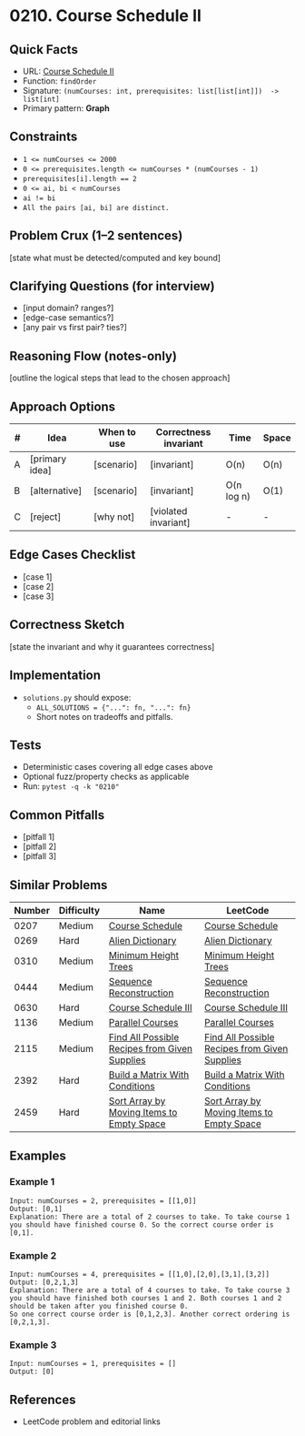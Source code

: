 # 0210. Course Schedule II

## Quick Facts

- URL: [Course Schedule II](https://leetcode.com/problems/course-schedule-ii/)
- Function: `findOrder`
- Signature: `(numCourses: int, prerequisites: list[list[int]])  -> list[int]`
- Primary pattern: **Graph**

## Constraints

- `1 <= numCourses <= 2000`
- `0 <= prerequisites.length <= numCourses * (numCourses - 1)`
- `prerequisites[i].length == 2`
- `0 <= ai, bi < numCourses`
- `ai != bi`
- `All the pairs [ai, bi] are distinct.`

## Problem Crux (1–2 sentences)

[state what must be detected/computed and key bound]

## Clarifying Questions (for interview)

- [input domain? ranges?]
- [edge-case semantics?]
- [any pair vs first pair? ties?]

## Reasoning Flow (notes-only)

[outline the logical steps that lead to the chosen approach]

## Approach Options

| # | Idea | When to use | Correctness invariant | Time | Space |
|---|------|-------------|-----------------------|------|-------|
| A | [primary idea] | [scenario] | [invariant] | O(n) | O(n) |
| B | [alternative] | [scenario] | [invariant] | O(n log n) | O(1) |
| C | [reject] | [why not] | [violated invariant] | - | - |

## Edge Cases Checklist

- [case 1]
- [case 2]
- [case 3]

## Correctness Sketch

[state the invariant and why it guarantees correctness]

## Implementation

- `solutions.py` should expose:
  - `ALL_SOLUTIONS = {"...": fn, "...": fn}`
  - Short notes on tradeoffs and pitfalls.

## Tests

- Deterministic cases covering all edge cases above
- Optional fuzz/property checks as applicable
- Run: `pytest -q -k "0210"`

## Common Pitfalls

- [pitfall 1]
- [pitfall 2]
- [pitfall 3]

## Similar Problems

| Number | Difficulty | Name | LeetCode |
|---|---|---|---|
| 0207 | Medium | [Course Schedule](../0207-course-schedule/readme.md) | [Course Schedule](https://leetcode.com/problems/course-schedule/) |
| 0269 | Hard | [Alien Dictionary](../0269-alien-dictionary/readme.md) | [Alien Dictionary](https://leetcode.com/problems/alien-dictionary/) |
| 0310 | Medium | [Minimum Height Trees](../0310-minimum-height-trees/readme.md) | [Minimum Height Trees](https://leetcode.com/problems/minimum-height-trees/) |
| 0444 | Medium | [Sequence Reconstruction](../0444-sequence-reconstruction/readme.md) | [Sequence Reconstruction](https://leetcode.com/problems/sequence-reconstruction/) |
| 0630 | Hard | [Course Schedule III](../0630-course-schedule-iii/readme.md) | [Course Schedule III](https://leetcode.com/problems/course-schedule-iii/) |
| 1136 | Medium | [Parallel Courses](../1136-parallel-courses/readme.md) | [Parallel Courses](https://leetcode.com/problems/parallel-courses/) |
| 2115 | Medium | [Find All Possible Recipes from Given Supplies](../2115-find-all-possible-recipes-from-given-supplies/readme.md) | [Find All Possible Recipes from Given Supplies](https://leetcode.com/problems/find-all-possible-recipes-from-given-supplies/) |
| 2392 | Hard | [Build a Matrix With Conditions](../2392-build-a-matrix-with-conditions/readme.md) | [Build a Matrix With Conditions](https://leetcode.com/problems/build-a-matrix-with-conditions/) |
| 2459 | Hard | [Sort Array by Moving Items to Empty Space](../2459-sort-array-by-moving-items-to-empty-space/readme.md) | [Sort Array by Moving Items to Empty Space](https://leetcode.com/problems/sort-array-by-moving-items-to-empty-space/) |

## Examples

### Example 1

```text
Input: numCourses = 2, prerequisites = [[1,0]]
Output: [0,1]
Explanation: There are a total of 2 courses to take. To take course 1 you should have finished course 0. So the correct course order is [0,1].
```

### Example 2

```text
Input: numCourses = 4, prerequisites = [[1,0],[2,0],[3,1],[3,2]]
Output: [0,2,1,3]
Explanation: There are a total of 4 courses to take. To take course 3 you should have finished both courses 1 and 2. Both courses 1 and 2 should be taken after you finished course 0.
So one correct course order is [0,1,2,3]. Another correct ordering is [0,2,1,3].
```

### Example 3

```text
Input: numCourses = 1, prerequisites = []
Output: [0]
```

## References

- LeetCode problem and editorial links
